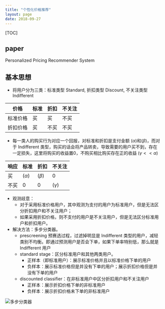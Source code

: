 ```yaml
---
title: "个性化价格推荐"
layout: page
date: 2018-09-27
---
```


[TOC]

## paper
Personalized Pricing Recommender System

## 基本思想
- 将用户分为三类：标准类型 Standard, 折扣类型 Discount, 不关注类型 Indifferent

|价格 |  标准 |  折扣 | 不关注|
|----|-------|-------|-----|
|标准价格| 买| 买| 不买|
|折扣价格| 买|不买| 不买|

- 每一类人的购买行为对应一个回报，对标准和折扣是支付金额 $(\alpha)$和$(\beta)$，而对于 Indifferent 类型，购买的话会将产品转卖，导致需要的用户买不到，存在一定损失，这里将购买的收益置0，不购买相比购买存在正的收益 $(\gamma << \alpha)$

|响应 |  标准 |  折扣 | 不关注|
|----|-------|-------|-----|
|买| $(\alpha)$| $(\beta)$| 0|
|不买| 0|0| $(\gamma)$|

- 观测歧意：
    - 对于采用标准价格用户，其中观测为支付的用户为标准用户，但是无法区分折扣用户和不关注用户；
    - 如果采用折扣价格，则不支付的用户是不关注用户，但是无法区分标准用户和折扣用户。
- 解决方法：多步分类器。
    - prescreening 预赛选过程，过滤掉明显是 Indifferent 类型的用户，减轻类别不均衡。即通过预测用户是否会下单，如果下单率特别低，那么就是 Indifferent 用户
    - standard stage：区分标准用户和其他两类用户。
        - 正样本（即标准用户）：展示标准价格并且以标准价格下单的用户
        - 负样本：展示标准价格但是并没有下单的用户；展示折扣价格但是并没有下单的用户
    - discounted classifier：在非标准用户中区分折扣用户和不关注用户
        - 正样本：展示折扣价格下单的非标准用户
        - 负样本：展示折扣价格未下单的非标准用户

![多步分类器](/wiki/static/images/multi-stage-clf.png)
